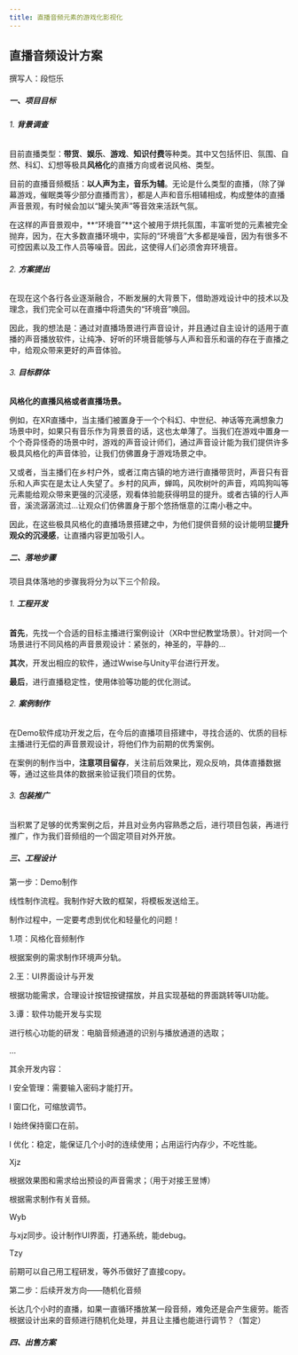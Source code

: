 ```yaml
---
title: 直播音频元素的游戏化影视化
---
```



## **直播音频设计方案**

撰写人：段恺乐



##### 一、**项目目标**

###### 1. **背景调查**

目前直播类型：**带货**、**娱乐**、**游戏**、**知识付费**等种类。其中又包括怀旧、氛围、自然、科幻、幻想等极具**风格化**的直播方向或者说风格、类型。

目前的直播音频概括：**以人声为主，音乐为辅**。无论是什么类型的直播，（除了弹幕游戏，催眠类等少部分直播而言），都是人声和音乐相辅相成，构成整体的直播声音景观，有时候会加以“罐头笑声”等音效来活跃气氛。

在这样的声音景观中，**“环境音”**这个被用于烘托氛围，丰富听觉的元素被完全抛弃，因为，在大多数直播环境中，实际的“环境音”大多都是噪音，因为有很多不可控因素以及工作人员等噪音。因此，这使得人们必须舍弃环境音。

###### 2. **方案提出**

在现在这个各行各业逐渐融合，不断发展的大背景下，借助游戏设计中的技术以及理念，我们完全可以在直播中将遗失的“环境音”唤回。

因此，我的想法是：通过对直播场景进行声音设计，并且通过自主设计的适用于直播的声音播放软件，让纯净、好听的环境音能够与人声和音乐和谐的存在于直播之中，给观众带来更好的声音体验。

###### 3. **目标群体**

**风格化的直播风格或者直播场景。**

例如，在XR直播中，当主播们被置身于一个个科幻、中世纪、神话等充满想象力场景中时，如果只有音乐作为背景音的话，这也太单薄了。当我们在游戏中置身一个个奇异怪奇的场景中时，游戏的声音设计师们，通过声音设计能为我们提供许多极具风格化的声音体验，让我们仿佛置身于游戏场景之中。

又或者，当主播们在乡村户外，或者江南古镇的地方进行直播带货时，声音只有音乐和人声实在是太让人失望了。乡村的风声，蝉鸣，风吹树叶的声音，鸡鸣狗叫等元素能给观众带来更强的沉浸感，观看体验能获得明显的提升。或者古镇的行人声音，溪流潺潺流过...让观众们仿佛置身于那个悠扬惬意的江南小巷之中。

因此，在这些极具风格化的直播场景搭建之中，为他们提供音频的设计能明显**提升观众的沉浸感**，让直播内容更加吸引人。

##### 二、**落地步骤**

项目具体落地的步骤我将分为以下三个阶段。

###### 1. **工程开发**

**首先**，先找一个合适的目标主播进行案例设计（XR中世纪教堂场景）。针对同一个场景进行不同风格的声音景观设计：紧张的，神圣的，平静的...

**其次**，开发出相应的软件，通过Wwise与Unity平台进行开发。

**最后**，进行直播稳定性，使用体验等功能的优化测试。

###### 2. **案例制作**

在Demo软件成功开发之后，在今后的直播项目搭建中，寻找合适的、优质的目标主播进行无偿的声音景观设计，将他们作为前期的优秀案例。

在案例的制作当中，**注意项目留存**，关注前后效果比，观众反响，具体直播数据等，通过这些具体的数据来验证我们项目的优势。

###### 3. **包装推广**

当积累了足够的优秀案例之后，并且对业务内容熟悉之后，进行项目包装，再进行推广，作为我们音频组的一个固定项目对外开放。

##### 三、**工程设计**

第一步：Demo制作

线性制作流程。我制作好大致的框架，将模板发送给王。

制作过程中，一定要考虑到优化和轻量化的问题！

 

1.项：风格化音频制作

根据案例的需求制作环境声分轨。

 

2.王：UI界面设计与开发

根据功能需求，合理设计按钮按键摆放，并且实现基础的界面跳转等UI功能。

 

3.谭：软件功能开发与实现

进行核心功能的研发：电脑音频通道的识别与播放通道的选取；

...

 

其余开发内容：

l 安全管理：需要输入密码才能打开。

l 窗口化，可缩放调节。

l 始终保持窗口在前。

l 优化：稳定，能保证几个小时的连续使用；占用运行内存少，不吃性能。

 

Xjz

根据效果图和需求给出预设的声音需求；（用于对接王昱博）

根据需求制作有关音频。

 

Wyb

与xjz同步。设计制作UI界面，打通系统，能debug。

 

Tzy

前期可以自己用工程研发，等外币做好了直接copy。

 

 

第二步：后续开发方向——随机化音频

长达几个小时的直播，如果一直循环播放某一段音频，难免还是会产生疲劳。能否根据设计出来的音频进行随机化处理，并且让主播也能进行调节？（暂定）

##### 四、**出售方案**

